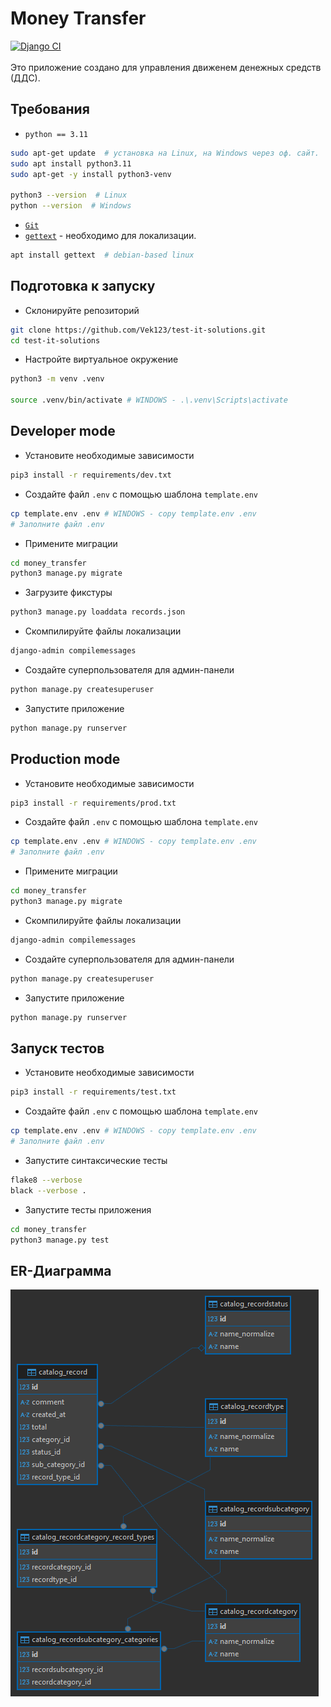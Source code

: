 # Money Transfer
[![Django CI](https://github.com/Vek123/test-it-solutions/actions/workflows/django.yml/badge.svg?key_text=123)](https://github.com/Vek123/test-it-solutions/actions/workflows/django.yml)
<br>
<br>
Это приложение создано для управления движенем денежных средств (ДДС).

## Требования
- `python == 3.11`

```bash
sudo apt-get update  # установка на Linux, на Windows через оф. сайт.
sudo apt install python3.11
sudo apt-get -y install python3-venv

python3 --version  # Linux
python --version  # Windows
```

- [`Git`](https://git-scm.com/downloads)
- [`gettext`](https://www.gnu.org/software/gettext/) - необходимо для локализации.

```bash
apt install gettext  # debian-based linux
```

## Подготовка к запуску

- Склонируйте репозиторий

```bash
git clone https://github.com/Vek123/test-it-solutions.git
cd test-it-solutions
```

- Настройте виртуальное окружение

```bash
python3 -m venv .venv

source .venv/bin/activate # WINDOWS - .\.venv\Scripts\activate
```

## Developer mode

- Установите необходимые зависимости

```bash
pip3 install -r requirements/dev.txt
```

- Создайте файл `.env` с помощью шаблона `template.env`

```bash
cp template.env .env # WINDOWS - copy template.env .env
# Заполните файл .env
```

- Примените миграции

```bash
cd money_transfer
python3 manage.py migrate
```

- Загрузите фикстуры

```bash
python3 manage.py loaddata records.json
```

- Скомпилируйте файлы локализации

```bash
django-admin compilemessages
```

- Создайте суперпользователя для админ-панели

```bash
python manage.py createsuperuser
```

- Запустите приложение

```bash
python manage.py runserver
```

## Production mode

- Установите необходимые зависимости

```bash
pip3 install -r requirements/prod.txt
```

- Создайте файл `.env` с помощью шаблона `template.env`

```bash
cp template.env .env # WINDOWS - copy template.env .env
# Заполните файл .env
```

- Примените миграции

```bash
cd money_transfer
python3 manage.py migrate
```

- Скомпилируйте файлы локализации

```bash
django-admin compilemessages
```

- Создайте суперпользователя для админ-панели

```bash
python manage.py createsuperuser
```

- Запустите приложение

```bash
python manage.py runserver
```

## Запуск тестов

- Установите необходимые зависимости

```bash
pip3 install -r requirements/test.txt
```

- Создайте файл `.env` с помощью шаблона `template.env`

```bash
cp template.env .env # WINDOWS - copy template.env .env
# Заполните файл .env
```

- Запустите синтаксические тесты

```bash
flake8 --verbose
black --verbose .
```

- Запустите тесты приложения

```bash
cd money_transfer
python3 manage.py test
```

## ER-Диаграмма

![ER-Diagram](ERD.png)

